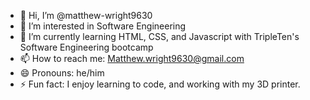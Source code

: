 - 👋 Hi, I’m @matthew-wright9630
- 👀 I’m interested in Software Engineering
- 🌱 I’m currently learning HTML, CSS, and Javascript with TripleTen's Software Engineering bootcamp
- 📫 How to reach me: Matthew.wright9630@gmail.com
- 😄 Pronouns: he/him
- ⚡ Fun fact: I enjoy learning to code, and working with my 3D printer.

<!---
matthew-wright9630/matthew-wright9630 is a ✨ special ✨ repository because its `README.md` (this file) appears on your GitHub profile.
You can click the Preview link to take a look at your changes.
--->
